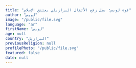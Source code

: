 ```yaml
---
title: "قوة لويس: بطل رفع الأثقال البرازيلي يعتنق الإسلام"
author: "لويس"
image: "/public/file.svg"
language: "ar"
firstName: "لويس"
age: null
country: "البرازيل"
previousReligion: null
profilePhoto: "/public/file.svg"
featured: false
date: null
---
```


